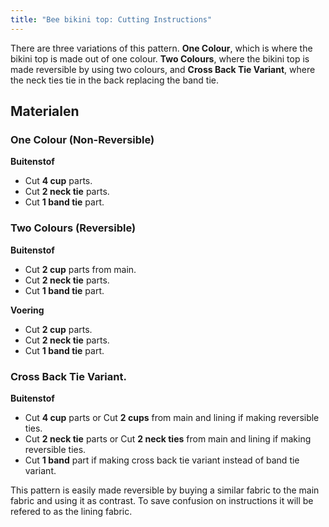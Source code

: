 ```yaml
---
title: "Bee bikini top: Cutting Instructions"
---
```


There are three variations of this pattern. **One Colour**, which is where the bikini top is made out of one colour. **Two Colours**, where the bikini top is made reversible by using two colours, and **Cross Back Tie Variant**, where the neck ties tie in the back replacing the band tie.

## Materialen

### One Colour (Non-Reversible)

**Buitenstof**

- Cut **4 cup** parts.
- Cut **2 neck tie** parts.
- Cut **1 band tie** part.

### Two Colours (Reversible)

**Buitenstof**

- Cut **2 cup** parts from main.
- Cut **2 neck tie** parts.
- Cut **1 band tie** part.

**Voering**

- Cut **2 cup** parts.
- Cut **2 neck tie** parts.
- Cut **1 band tie** part.

### Cross Back Tie Variant.

**Buitenstof**

- Cut **4 cup** parts or Cut **2 cups** from main and lining if making reversible ties.
- Cut **2 neck tie** parts or Cut **2 neck ties** from main and lining if making reversible ties.
- Cut **1 band** part if making cross back tie variant instead of band tie variant.

<Note>

This pattern is easily made reversible by buying a similar fabric to the main fabric and using it as contrast. To save confusion on instructions it will be refered to as the lining fabric.

</Note>
